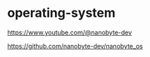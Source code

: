 # operating-system

https://www.youtube.com/@nanobyte-dev

https://github.com/nanobyte-dev/nanobyte_os
